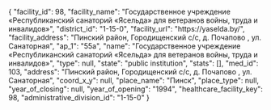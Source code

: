 {
    "facility_id": 98,
    "facility_name": "Государственное учреждение «Республиканский санаторий «Ясельда» для ветеранов войны, труда и инвалидов»",
    "district_id": "1-15-0",
    "facility_url": "https:\/\/yaselda.by\/",
    "facility_address": "Пинский район, Городищенский с\/с, д. Почапово , ул. Санаторная",
    "ap_1": "55а",
    "name": "Государственное учреждение «Республиканский санаторий «Ясельда» для ветеранов войны, труда и инвалидов»",
    "type": null,
    "state": "public institution",
    "stats": [],
    "med_id": 103,
    "address": "Пинский район, Городищенский с\/с, д. Почапово , ул. Санаторная",
    "coord_x_y": null,
    "place_name": "Пинск",
    "place_type": null,
    "year_of_closing": null,
    "year_of_opening": "1994",
    "healthcare_facility_key": 98,
    "administrative_division_id": "1-15-0"
}